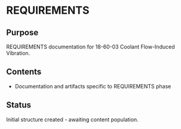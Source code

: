 # REQUIREMENTS

## Purpose
REQUIREMENTS documentation for 18-60-03 Coolant Flow-Induced Vibration.

## Contents
- Documentation and artifacts specific to REQUIREMENTS phase

## Status
Initial structure created - awaiting content population.
